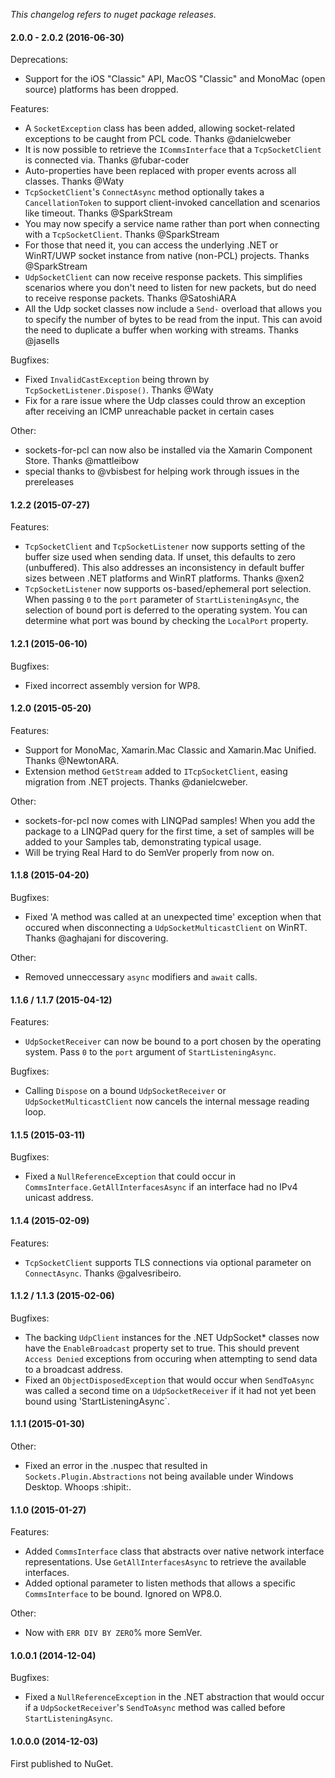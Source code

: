 _This changelog refers to nuget package releases._

#### 2.0.0 - 2.0.2 (2016-06-30)

Deprecations:

- Support for the iOS "Classic" API, MacOS "Classic" and MonoMac (open source) platforms has been dropped.

Features: 

- A `SocketException` class has been added, allowing socket-related exceptions to be caught from PCL code. Thanks @danielcweber
- It is now possible to retrieve the `ICommsInterface` that a `TcpSocketClient` is connected via. Thanks @fubar-coder
- Auto-properties have been replaced with proper events across all classes. Thanks @Waty
- `TcpSocketClient`'s `ConnectAsync` method optionally takes a `CancellationToken` to support client-invoked cancellation and scenarios like timeout. Thanks @SparkStream
- You may now specify a service name rather than port when connecting with a `TcpSocketClient`. Thanks @SparkStream
- For those that need it, you can access the underlying .NET or WinRT/UWP socket instance from native (non-PCL) projects. Thanks @SparkStream
- `UdpSocketClient` can now receive response packets. This simplifies scenarios where you don't need to listen for new packets, but do need to receive response packets. Thanks @SatoshiARA
- All the Udp socket classes now include a `Send-` overload that allows you to specify the number of bytes to be read from the input. This can avoid the need to duplicate a buffer when working with streams. Thanks @jasells

Bugfixes: 

- Fixed `InvalidCastException` being thrown by `TcpSocketListener.Dispose()`. Thanks @Waty
- Fix for a rare issue where the Udp classes could throw an exception after receiving an ICMP unreachable packet in certain cases

Other:

- sockets-for-pcl can now also be installed via the Xamarin Component Store. Thanks @mattleibow
- special thanks to @vbisbest for helping work through issues in the prereleases

#### 1.2.2 (2015-07-27)

Features: 

- `TcpSocketClient` and `TcpSocketListener` now supports setting of the buffer size used when sending data. If unset, this defaults to zero (unbuffered). This also addresses an inconsistency in default buffer sizes between .NET platforms and WinRT platforms. Thanks @xen2
- `TcpSocketListener` now supports os-based/ephemeral port selection. When passing `0` to the `port` parameter of `StartListeningAsync`, the selection of bound port is deferred to the operating system. You can determine what port was bound by checking the `LocalPort` property. 
      
#### 1.2.1 (2015-06-10)

Bugfixes:

- Fixed incorrect assembly version for WP8.

#### 1.2.0 (2015-05-20)

Features:

- Support for MonoMac, Xamarin.Mac Classic and Xamarin.Mac Unified. Thanks @NewtonARA.
- Extension method `GetStream` added to `ITcpSocketClient`, easing migration from .NET projects. Thanks @danielcweber.

Other:

- sockets-for-pcl now comes with LINQPad samples! When you add the package to a LINQPad query for the first time, a set of samples will be added to your Samples tab, demonstrating typical usage. 
- Will be trying Real Hard to do SemVer properly from now on.

#### 1.1.8 (2015-04-20)

Bugfixes:

- Fixed 'A method was called at an unexpected time' exception when that occured when disconnecting a `UdpSocketMulticastClient` on WinRT. Thanks @aghajani for discovering.

Other: 

- Removed unneccessary `async` modifiers and `await` calls.

#### 1.1.6 / 1.1.7 (2015-04-12)

Features:

- `UdpSocketReceiver` can now be bound to a port chosen by the operating system. Pass `0` to the `port` argument of `StartListeningAsync`. 

Bugfixes:

- Calling `Dispose` on a bound `UdpSocketReceiver` or `UdpSocketMulticastClient` now cancels the internal message reading loop.

#### 1.1.5 (2015-03-11)

Bugfixes:

- Fixed a `NullReferenceException` that could occur in `CommsInterface.GetAllInterfacesAsync` if an interface had no IPv4 unicast address. 

#### 1.1.4 (2015-02-09)

Features:

- `TcpSocketClient` supports TLS connections via optional parameter on `ConnectAsync`. Thanks @galvesribeiro.

#### 1.1.2 / 1.1.3 (2015-02-06)

Bugfixes:

- The backing `UdpClient` instances for the .NET UdpSocket* classes now have the `EnableBroadcast` property set to true. This should prevent `Access Denied` exceptions from occuring when attempting to send data to a broadcast address.  
- Fixed an `ObjectDisposedException` that would occur when `SendToAsync` was called a second time on a `UdpSocketReceiver` if it had not yet been bound using 'StartListeningAsync`.

#### 1.1.1 (2015-01-30)

Other:
  
  - Fixed an error in the .nuspec that resulted in `Sockets.Plugin.Abstractions` not being available under Windows Desktop. Whoops :shipit:.

#### 1.1.0 (2015-01-27)

Features:
  
  - Added ````CommsInterface```` class that abstracts over native network interface representations. Use ````GetAllInterfacesAsync```` to retrieve the available interfaces.
  - Added optional parameter to listen methods that allows a specific ````CommsInterface```` to be bound. Ignored on WP8.0. 

Other:

  - Now with ````ERR DIV BY ZERO````% more SemVer. 


#### 1.0.0.1 (2014-12-04)

Bugfixes:
  
  - Fixed a `NullReferenceException` in the .NET abstraction that would occur if a ````UdpSocketReceiver````'s ````SendToAsync```` method was called before ````StartListeningAsync````.

#### 1.0.0.0 (2014-12-03)

First published to NuGet. 
